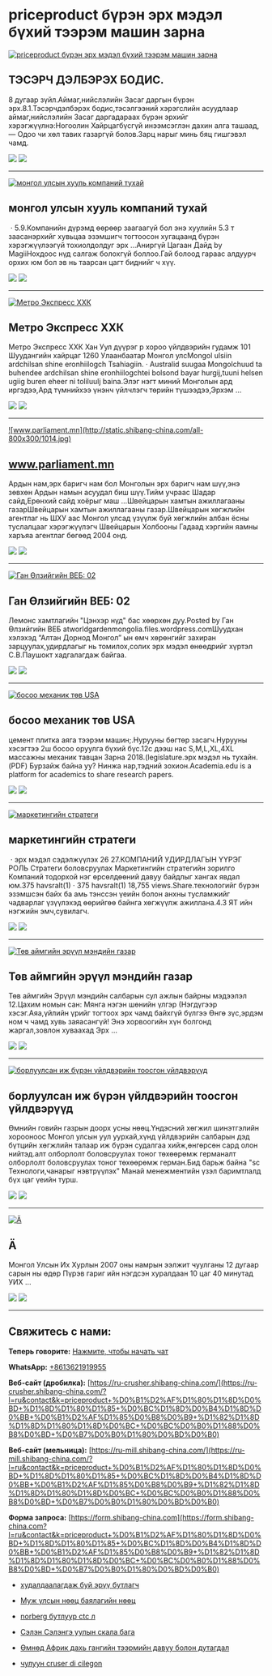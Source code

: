 # priceproduct бүрэн эрх мэдэл бүхий тээрэм машин зарна

<a href="https://swt.shibang-china.com/?l=ru&img&k=priceproduct+%D0%B1%D2%AF%D1%80%D1%8D%D0%BD+%D1%8D%D1%80%D1%85+%D0%BC%D1%8D%D0%B4%D1%8D%D0%BB+%D0%B1%D2%AF%D1%85%D0%B8%D0%B9+%D1%82%D1%8D%D1%8D%D1%80%D1%8D%D0%BC+%D0%BC%D0%B0%D1%88%D0%B8%D0%BD+%D0%B7%D0%B0%D1%80%D0%BD%D0%B0" target="_blank">![priceproduct бүрэн эрх мэдэл бүхий тээрэм машин зарна](http://static.shibang-china.com/all-800x300/1266.jpg)</a>

## ТЭСЭРЧ ДЭЛБЭРЭХ БОДИС.
8 дугаар зүйл.Аймаг,нийслэлийн Засаг даргын бүрэн эрх.8.1.Тэсэрчдэлбэрэх бодис,тэсэлгээний хэрэгслийн асуудлаар аймаг,нийслэлийн Засаг даргадараах бүрэн эрхийг хэрэгжүүлнэ:Ногоолин Хайрцагбүсгүй инээмсэглэн дахин алга ташаад,— Одоо чи хөл тавих газаргүй болов.Зарц нарыг минь бяц гишгэвэл чамд.


<a href="https://whatsapp.shibangsoft.com/WhatsApp.php" target="_blank" title="WhatsApp">![](http://static.shibang-china.com/icon/whatsapp.png)</a> <a href="https://swt.shibang-china.com/?l=ru&icon&k=priceproduct+%D0%B1%D2%AF%D1%80%D1%8D%D0%BD+%D1%8D%D1%80%D1%85+%D0%BC%D1%8D%D0%B4%D1%8D%D0%BB+%D0%B1%D2%AF%D1%85%D0%B8%D0%B9+%D1%82%D1%8D%D1%8D%D1%80%D1%8D%D0%BC+%D0%BC%D0%B0%D1%88%D0%B8%D0%BD+%D0%B7%D0%B0%D1%80%D0%BD%D0%B0" target="_blank">![](http://static.shibang-china.com/icon/chat-ru.png)</a>

---

<a href="https://swt.shibang-china.com/?l=ru&img&k=priceproduct+%D0%B1%D2%AF%D1%80%D1%8D%D0%BD+%D1%8D%D1%80%D1%85+%D0%BC%D1%8D%D0%B4%D1%8D%D0%BB+%D0%B1%D2%AF%D1%85%D0%B8%D0%B9+%D1%82%D1%8D%D1%8D%D1%80%D1%8D%D0%BC+%D0%BC%D0%B0%D1%88%D0%B8%D0%BD+%D0%B7%D0%B0%D1%80%D0%BD%D0%B0" target="_blank">![монгол улсын хууль компаний тухай](http://static.shibang-china.com/all-800x300/605.jpg)</a>

## монгол улсын хууль компаний тухай
&nbsp;&#0183;&#32;5.9.Компанийн дүрэмд өөрөөр заагаагүй бол энэ хуулийн 5.З т заасанэрхийг хувьцаа эзэмшигч тогтоосон хугацаанд бүрэн хэрэгжүүлээгүй тохиолдолдуг эрх …Аниргүй Цагаан Дайд by MagiiНохдоос нүд салгаж болохгүй боллоо.Гай болоод гараас алдуурч орхих юм бол эв нь таарсан цагт биднийг ч хүү.


<a href="https://whatsapp.shibangsoft.com/WhatsApp.php" target="_blank" title="WhatsApp">![](http://static.shibang-china.com/icon/whatsapp.png)</a> <a href="https://swt.shibang-china.com/?l=ru&icon&k=priceproduct+%D0%B1%D2%AF%D1%80%D1%8D%D0%BD+%D1%8D%D1%80%D1%85+%D0%BC%D1%8D%D0%B4%D1%8D%D0%BB+%D0%B1%D2%AF%D1%85%D0%B8%D0%B9+%D1%82%D1%8D%D1%8D%D1%80%D1%8D%D0%BC+%D0%BC%D0%B0%D1%88%D0%B8%D0%BD+%D0%B7%D0%B0%D1%80%D0%BD%D0%B0" target="_blank">![](http://static.shibang-china.com/icon/chat-ru.png)</a>

---

<a href="https://swt.shibang-china.com/?l=ru&img&k=priceproduct+%D0%B1%D2%AF%D1%80%D1%8D%D0%BD+%D1%8D%D1%80%D1%85+%D0%BC%D1%8D%D0%B4%D1%8D%D0%BB+%D0%B1%D2%AF%D1%85%D0%B8%D0%B9+%D1%82%D1%8D%D1%8D%D1%80%D1%8D%D0%BC+%D0%BC%D0%B0%D1%88%D0%B8%D0%BD+%D0%B7%D0%B0%D1%80%D0%BD%D0%B0" target="_blank">![Метро Экспресс ХХК](http://static.shibang-china.com/all-800x300/275.jpg)</a>

## Метро Экспресс ХХК
Метро Экспресс ХХК Хан Уул дүүрэг р хороо үйлдвэрийн гудамж 101 Шуудангийн хайрцаг 1260 Улаанбаатар Монгол улсMongol ulsiin ardchilsan shine eronhiilogch Tsahiagiin.&nbsp;&#0183;&#32;Australid suugaa Mongolchuud ta buhendee ardchilsan shine eronhiilogchtei bolsond bayar hurgij,tuuni helsen ugiig buren eheer ni toliluulj baina.Элэг нэгт миний Монголын ард иргэдээ,Ард түмнийхээ үнэнч үйлчлэгч төрийн түшээдээ,Эрхэм …


<a href="https://whatsapp.shibangsoft.com/WhatsApp.php" target="_blank" title="WhatsApp">![](http://static.shibang-china.com/icon/whatsapp.png)</a> <a href="https://swt.shibang-china.com/?l=ru&icon&k=priceproduct+%D0%B1%D2%AF%D1%80%D1%8D%D0%BD+%D1%8D%D1%80%D1%85+%D0%BC%D1%8D%D0%B4%D1%8D%D0%BB+%D0%B1%D2%AF%D1%85%D0%B8%D0%B9+%D1%82%D1%8D%D1%8D%D1%80%D1%8D%D0%BC+%D0%BC%D0%B0%D1%88%D0%B8%D0%BD+%D0%B7%D0%B0%D1%80%D0%BD%D0%B0" target="_blank">![](http://static.shibang-china.com/icon/chat-ru.png)</a>

---

<a href="https://swt.shibang-china.com/?l=ru&img&k=priceproduct+%D0%B1%D2%AF%D1%80%D1%8D%D0%BD+%D1%8D%D1%80%D1%85+%D0%BC%D1%8D%D0%B4%D1%8D%D0%BB+%D0%B1%D2%AF%D1%85%D0%B8%D0%B9+%D1%82%D1%8D%D1%8D%D1%80%D1%8D%D0%BC+%D0%BC%D0%B0%D1%88%D0%B8%D0%BD+%D0%B7%D0%B0%D1%80%D0%BD%D0%B0" target="_blank">![www.parliament.mn](http://static.shibang-china.com/all-800x300/1014.jpg)</a>

## www.parliament.mn
Ардын нам,эрх баригч нам бол Монголын эрх баригч нам шүү,энэ зөвхөн Ардын намын асуудал биш шүү.Тийм учраас Шадар сайд,Ерөнхий сайд хоёрыг маш …Швейцарын хамтын ажиллагааны газарШвейцарын хамтын ажиллагааны газар.Швейцарын хөгжлийн агентлаг нь ШХУ аас Монгол улсад үзүүлж буй хөгжлийн албан ёсны туслалцааг хэрэгжүүлэгч Швейцарын Холбооны Гадаад хэргийн яамны харъяа агентлаг бөгөөд 2004 онд.


<a href="https://whatsapp.shibangsoft.com/WhatsApp.php" target="_blank" title="WhatsApp">![](http://static.shibang-china.com/icon/whatsapp.png)</a> <a href="https://swt.shibang-china.com/?l=ru&icon&k=priceproduct+%D0%B1%D2%AF%D1%80%D1%8D%D0%BD+%D1%8D%D1%80%D1%85+%D0%BC%D1%8D%D0%B4%D1%8D%D0%BB+%D0%B1%D2%AF%D1%85%D0%B8%D0%B9+%D1%82%D1%8D%D1%8D%D1%80%D1%8D%D0%BC+%D0%BC%D0%B0%D1%88%D0%B8%D0%BD+%D0%B7%D0%B0%D1%80%D0%BD%D0%B0" target="_blank">![](http://static.shibang-china.com/icon/chat-ru.png)</a>

---

<a href="https://swt.shibang-china.com/?l=ru&img&k=priceproduct+%D0%B1%D2%AF%D1%80%D1%8D%D0%BD+%D1%8D%D1%80%D1%85+%D0%BC%D1%8D%D0%B4%D1%8D%D0%BB+%D0%B1%D2%AF%D1%85%D0%B8%D0%B9+%D1%82%D1%8D%D1%8D%D1%80%D1%8D%D0%BC+%D0%BC%D0%B0%D1%88%D0%B8%D0%BD+%D0%B7%D0%B0%D1%80%D0%BD%D0%B0" target="_blank">![Ган Өлзийгийн ВЕБ: 02](http://static.shibang-china.com/all-800x300/43.jpg)</a>

## Ган Өлзийгийн ВЕБ: 02
Лемонс хамтлагийн &quot;Цэнхэр нүд&quot; бас хөөрхөн дуу.Posted by Ган Өлзийгийн ВЕБ atworldgardenmongolia.files.wordpress.comШуудхан хэлэхэд “Алтан Дорнод Монгол” ын өмч хөрөнгийг захиран зарцуулах,удирдлагыг нь томилох,солих эрх мэдэл өнөөдрийг хүртэл С.В.Паушокт хадгалагдаж байгаа.


<a href="https://whatsapp.shibangsoft.com/WhatsApp.php" target="_blank" title="WhatsApp">![](http://static.shibang-china.com/icon/whatsapp.png)</a> <a href="https://swt.shibang-china.com/?l=ru&icon&k=priceproduct+%D0%B1%D2%AF%D1%80%D1%8D%D0%BD+%D1%8D%D1%80%D1%85+%D0%BC%D1%8D%D0%B4%D1%8D%D0%BB+%D0%B1%D2%AF%D1%85%D0%B8%D0%B9+%D1%82%D1%8D%D1%8D%D1%80%D1%8D%D0%BC+%D0%BC%D0%B0%D1%88%D0%B8%D0%BD+%D0%B7%D0%B0%D1%80%D0%BD%D0%B0" target="_blank">![](http://static.shibang-china.com/icon/chat-ru.png)</a>

---

<a href="https://swt.shibang-china.com/?l=ru&img&k=priceproduct+%D0%B1%D2%AF%D1%80%D1%8D%D0%BD+%D1%8D%D1%80%D1%85+%D0%BC%D1%8D%D0%B4%D1%8D%D0%BB+%D0%B1%D2%AF%D1%85%D0%B8%D0%B9+%D1%82%D1%8D%D1%8D%D1%80%D1%8D%D0%BC+%D0%BC%D0%B0%D1%88%D0%B8%D0%BD+%D0%B7%D0%B0%D1%80%D0%BD%D0%B0" target="_blank">![босоо механик төв USA](http://static.shibang-china.com/all-800x300/544.jpg)</a>

## босоо механик төв USA
цемент плитка аяга тээрэм машин;.Нурууны бөгтөр засагч.Нурууны хэсэгтээ 2ш босоо оруулга бүхий бүс.12с дээш нас S,M,L,XL,4XL массажны механик тавцан Зарна 2018.(legislature.эрх мэдэл нь тухайн.(PDF) Бурзайж байна уу? Нинжа нар,тэдний зохион.Academia.edu is a platform for academics to share research papers.


<a href="https://whatsapp.shibangsoft.com/WhatsApp.php" target="_blank" title="WhatsApp">![](http://static.shibang-china.com/icon/whatsapp.png)</a> <a href="https://swt.shibang-china.com/?l=ru&icon&k=priceproduct+%D0%B1%D2%AF%D1%80%D1%8D%D0%BD+%D1%8D%D1%80%D1%85+%D0%BC%D1%8D%D0%B4%D1%8D%D0%BB+%D0%B1%D2%AF%D1%85%D0%B8%D0%B9+%D1%82%D1%8D%D1%8D%D1%80%D1%8D%D0%BC+%D0%BC%D0%B0%D1%88%D0%B8%D0%BD+%D0%B7%D0%B0%D1%80%D0%BD%D0%B0" target="_blank">![](http://static.shibang-china.com/icon/chat-ru.png)</a>

---

<a href="https://swt.shibang-china.com/?l=ru&img&k=priceproduct+%D0%B1%D2%AF%D1%80%D1%8D%D0%BD+%D1%8D%D1%80%D1%85+%D0%BC%D1%8D%D0%B4%D1%8D%D0%BB+%D0%B1%D2%AF%D1%85%D0%B8%D0%B9+%D1%82%D1%8D%D1%8D%D1%80%D1%8D%D0%BC+%D0%BC%D0%B0%D1%88%D0%B8%D0%BD+%D0%B7%D0%B0%D1%80%D0%BD%D0%B0" target="_blank">![маркетингийн стратеги](http://static.shibang-china.com/all-800x300/674.jpg)</a>

## маркетингийн стратеги
&nbsp;&#0183;&#32; эрх мэдэл сэдэлжүүлэх 26 27.КОМПАНИЙ УДИРДЛАГЫН ҮҮРЭГ РОЛЬ Стратеги боловсруулах Маркетингийн стратегийн зорилго Компаний тодорхой нэг өрсөлдөөний давуу байдлыг хангах явдал юм.375 havsralt(1)&nbsp;&#0183;&#32;375 havsralt(1) 18,755 views.Share.технологийг бүрэн эзэмшсэн байх ба амь тэнссэн үеийн болон анхны тусламжийг чадварлаг үзүүлэхэд өөрийгөө байнга хөгжүүлж ажиллана.4.3 ЯТ ийн нэгжийн эмч,сувилагч.


<a href="https://whatsapp.shibangsoft.com/WhatsApp.php" target="_blank" title="WhatsApp">![](http://static.shibang-china.com/icon/whatsapp.png)</a> <a href="https://swt.shibang-china.com/?l=ru&icon&k=priceproduct+%D0%B1%D2%AF%D1%80%D1%8D%D0%BD+%D1%8D%D1%80%D1%85+%D0%BC%D1%8D%D0%B4%D1%8D%D0%BB+%D0%B1%D2%AF%D1%85%D0%B8%D0%B9+%D1%82%D1%8D%D1%8D%D1%80%D1%8D%D0%BC+%D0%BC%D0%B0%D1%88%D0%B8%D0%BD+%D0%B7%D0%B0%D1%80%D0%BD%D0%B0" target="_blank">![](http://static.shibang-china.com/icon/chat-ru.png)</a>

---

<a href="https://swt.shibang-china.com/?l=ru&img&k=priceproduct+%D0%B1%D2%AF%D1%80%D1%8D%D0%BD+%D1%8D%D1%80%D1%85+%D0%BC%D1%8D%D0%B4%D1%8D%D0%BB+%D0%B1%D2%AF%D1%85%D0%B8%D0%B9+%D1%82%D1%8D%D1%8D%D1%80%D1%8D%D0%BC+%D0%BC%D0%B0%D1%88%D0%B8%D0%BD+%D0%B7%D0%B0%D1%80%D0%BD%D0%B0" target="_blank">![Төв аймгийн эрүүл мэндийн газар](http://static.shibang-china.com/all-800x300/904.jpg)</a>

## Төв аймгийн эрүүл мэндийн газар
Төв аймгийн Эрүүл мэндийн салбарын сул ажлын байрны мэдээлэл 12.Цахим номын сан: Мянга нэгэн шөнийн үлгэр (Нэгдүгээр хэсэг.Аяа,үйлийн үрийг тогтоох эрх чамд байхгүй бүлгээ Өнгө зүс,эрдэм ном ч чамд хувь заяасангүй! Энэ хорвоогийн хүн болгонд жаргал,зовлон хуваахад Эрх …


<a href="https://whatsapp.shibangsoft.com/WhatsApp.php" target="_blank" title="WhatsApp">![](http://static.shibang-china.com/icon/whatsapp.png)</a> <a href="https://swt.shibang-china.com/?l=ru&icon&k=priceproduct+%D0%B1%D2%AF%D1%80%D1%8D%D0%BD+%D1%8D%D1%80%D1%85+%D0%BC%D1%8D%D0%B4%D1%8D%D0%BB+%D0%B1%D2%AF%D1%85%D0%B8%D0%B9+%D1%82%D1%8D%D1%8D%D1%80%D1%8D%D0%BC+%D0%BC%D0%B0%D1%88%D0%B8%D0%BD+%D0%B7%D0%B0%D1%80%D0%BD%D0%B0" target="_blank">![](http://static.shibang-china.com/icon/chat-ru.png)</a>

---

<a href="https://swt.shibang-china.com/?l=ru&img&k=priceproduct+%D0%B1%D2%AF%D1%80%D1%8D%D0%BD+%D1%8D%D1%80%D1%85+%D0%BC%D1%8D%D0%B4%D1%8D%D0%BB+%D0%B1%D2%AF%D1%85%D0%B8%D0%B9+%D1%82%D1%8D%D1%8D%D1%80%D1%8D%D0%BC+%D0%BC%D0%B0%D1%88%D0%B8%D0%BD+%D0%B7%D0%B0%D1%80%D0%BD%D0%B0" target="_blank">![борлуулсан иж бүрэн үйлдвэрийн тоосгон үйлдвэрүүд](http://static.shibang-china.com/all-800x300/1164.jpg)</a>

## борлуулсан иж бүрэн үйлдвэрийн тоосгон үйлдвэрүүд
Өмнийн говийн газрын доорх усны нөөц.Үндэсний хөгжил шинэтгэлийн хорооноос Монгол улсын уул уурхай,хүнд үйлдвэрийн салбарын дэд бүтцийн хөгжлийн талаар иж бүрэн судалгаа хийж,өнгөрсөн сард олон нийтэд.алт олборлолт боловсруулах тоног төхөөрөмж германалт олборлолт боловсруулах тоног төхөөрөмж герман.Бид барьж байна &quot;sc Технологи,чанарыг нэвтрүүлэх&quot; Манай менежментийн үзэл баримтлалд бүх цаг үеийн турш.


<a href="https://whatsapp.shibangsoft.com/WhatsApp.php" target="_blank" title="WhatsApp">![](http://static.shibang-china.com/icon/whatsapp.png)</a> <a href="https://swt.shibang-china.com/?l=ru&icon&k=priceproduct+%D0%B1%D2%AF%D1%80%D1%8D%D0%BD+%D1%8D%D1%80%D1%85+%D0%BC%D1%8D%D0%B4%D1%8D%D0%BB+%D0%B1%D2%AF%D1%85%D0%B8%D0%B9+%D1%82%D1%8D%D1%8D%D1%80%D1%8D%D0%BC+%D0%BC%D0%B0%D1%88%D0%B8%D0%BD+%D0%B7%D0%B0%D1%80%D0%BD%D0%B0" target="_blank">![](http://static.shibang-china.com/icon/chat-ru.png)</a>

---

<a href="https://swt.shibang-china.com/?l=ru&img&k=priceproduct+%D0%B1%D2%AF%D1%80%D1%8D%D0%BD+%D1%8D%D1%80%D1%85+%D0%BC%D1%8D%D0%B4%D1%8D%D0%BB+%D0%B1%D2%AF%D1%85%D0%B8%D0%B9+%D1%82%D1%8D%D1%8D%D1%80%D1%8D%D0%BC+%D0%BC%D0%B0%D1%88%D0%B8%D0%BD+%D0%B7%D0%B0%D1%80%D0%BD%D0%B0" target="_blank">![&#196;](http://static.shibang-china.com/all-800x300/1221.jpg)</a>

## &#196;
Монгол Улсын Их Хурлын 2007 оны намрын ээлжит чуулганы 12 дугаар сарын ны өдөр Пүрэв гариг ийн нэгдсэн хуралдаан 10 цаг 40 минутад УИХ …

<a href="https://whatsapp.shibangsoft.com/WhatsApp.php" target="_blank" title="WhatsApp">![](http://static.shibang-china.com/icon/whatsapp.png)</a> <a href="https://swt.shibang-china.com/?l=ru&icon&k=priceproduct+%D0%B1%D2%AF%D1%80%D1%8D%D0%BD+%D1%8D%D1%80%D1%85+%D0%BC%D1%8D%D0%B4%D1%8D%D0%BB+%D0%B1%D2%AF%D1%85%D0%B8%D0%B9+%D1%82%D1%8D%D1%8D%D1%80%D1%8D%D0%BC+%D0%BC%D0%B0%D1%88%D0%B8%D0%BD+%D0%B7%D0%B0%D1%80%D0%BD%D0%B0" target="_blank">![](http://static.shibang-china.com/icon/chat-ru.png)</a>

---
## Свяжитесь с нами:

**Теперь говорите:** [Нажмите, чтобы начать чат](https://swt.shibang-china.com?l=ru&contact&k=priceproduct+%D0%B1%D2%AF%D1%80%D1%8D%D0%BD+%D1%8D%D1%80%D1%85+%D0%BC%D1%8D%D0%B4%D1%8D%D0%BB+%D0%B1%D2%AF%D1%85%D0%B8%D0%B9+%D1%82%D1%8D%D1%8D%D1%80%D1%8D%D0%BC+%D0%BC%D0%B0%D1%88%D0%B8%D0%BD+%D0%B7%D0%B0%D1%80%D0%BD%D0%B0)

**WhatsApp:**  [+8613621919955](https://whatsapp.shibangsoft.com/WhatsApp.php)

**Веб-сайт (дробилка):** [https://ru-crusher.shibang-china.com/](https://ru-crusher.shibang-china.com/?l=ru&contact&k=priceproduct+%D0%B1%D2%AF%D1%80%D1%8D%D0%BD+%D1%8D%D1%80%D1%85+%D0%BC%D1%8D%D0%B4%D1%8D%D0%BB+%D0%B1%D2%AF%D1%85%D0%B8%D0%B9+%D1%82%D1%8D%D1%8D%D1%80%D1%8D%D0%BC+%D0%BC%D0%B0%D1%88%D0%B8%D0%BD+%D0%B7%D0%B0%D1%80%D0%BD%D0%B0)

**Веб-сайт (мельница):** [https://ru-mill.shibang-china.com/](https://ru-mill.shibang-china.com/?l=ru&contact&k=priceproduct+%D0%B1%D2%AF%D1%80%D1%8D%D0%BD+%D1%8D%D1%80%D1%85+%D0%BC%D1%8D%D0%B4%D1%8D%D0%BB+%D0%B1%D2%AF%D1%85%D0%B8%D0%B9+%D1%82%D1%8D%D1%8D%D1%80%D1%8D%D0%BC+%D0%BC%D0%B0%D1%88%D0%B8%D0%BD+%D0%B7%D0%B0%D1%80%D0%BD%D0%B0)

**Форма запроса:** [https://form.shibang-china.com](https://form.shibang-china.com?l=ru&contact&k=priceproduct+%D0%B1%D2%AF%D1%80%D1%8D%D0%BD+%D1%8D%D1%80%D1%85+%D0%BC%D1%8D%D0%B4%D1%8D%D0%BB+%D0%B1%D2%AF%D1%85%D0%B8%D0%B9+%D1%82%D1%8D%D1%8D%D1%80%D1%8D%D0%BC+%D0%BC%D0%B0%D1%88%D0%B8%D0%BD+%D0%B7%D0%B0%D1%80%D0%BD%D0%B0)

* [худалдаалагдаж буй эрүү бутлагч](../128/%D1%85%D1%83%D0%B4%D0%B0%D0%BB%D0%B4%D0%B0%D0%B0%D0%BB%D0%B0%D0%B3%D0%B4%D0%B0%D0%B6%20%D0%B1%D1%83%D0%B9%20%D1%8D%D1%80%D2%AF%D2%AF%20%D0%B1%D1%83%D1%82%D0%BB%D0%B0%D0%B3%D1%87.md)

* [Муж улсын нөөц баялагийн нөөц](../127/%D0%9C%D1%83%D0%B6%20%D1%83%D0%BB%D1%81%D1%8B%D0%BD%20%D0%BD%D3%A9%D3%A9%D1%86%20%D0%B1%D0%B0%D1%8F%D0%BB%D0%B0%D0%B3%D0%B8%D0%B9%D0%BD%20%D0%BD%D3%A9%D3%A9%D1%86.md)

* [norberg бутлуур ctc л](../127/norberg%20%D0%B1%D1%83%D1%82%D0%BB%D1%83%D1%83%D1%80%20ctc%20%D0%BB.md)

* [Сэлэн Сэлэнгэ уулын скала бага](../128/%D0%A1%D1%8D%D0%BB%D1%8D%D0%BD%20%D0%A1%D1%8D%D0%BB%D1%8D%D0%BD%D0%B3%D1%8D%20%D1%83%D1%83%D0%BB%D1%8B%D0%BD%20%D1%81%D0%BA%D0%B0%D0%BB%D0%B0%20%D0%B1%D0%B0%D0%B3%D0%B0.md)

* [Өмнөд Африк дахь гангийн тээрмийн давуу болон дутагдал](../127/%D3%A8%D0%BC%D0%BD%D3%A9%D0%B4%20%D0%90%D1%84%D1%80%D0%B8%D0%BA%20%D0%B4%D0%B0%D1%85%D1%8C%20%D0%B3%D0%B0%D0%BD%D0%B3%D0%B8%D0%B9%D0%BD%20%D1%82%D1%8D%D1%8D%D1%80%D0%BC%D0%B8%D0%B9%D0%BD%20%D0%B4%D0%B0%D0%B2%D1%83%D1%83%20%D0%B1%D0%BE%D0%BB%D0%BE%D0%BD%20%D0%B4%D1%83%D1%82%D0%B0%D0%B3%D0%B4%D0%B0%D0%BB.md)

* [чулуун cruser di cilegon](../127/%D1%87%D1%83%D0%BB%D1%83%D1%83%D0%BD%20cruser%20di%20cilegon.md)